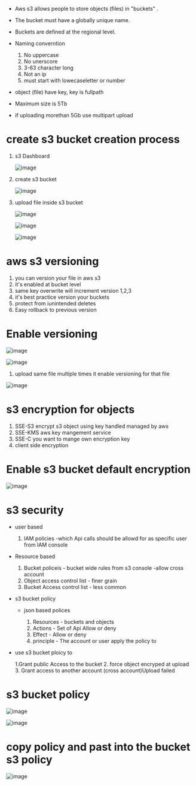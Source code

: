 * Aws s3 allows people to store objects (files) in "buckets" .
* The bucket must have a globally unique name.
* Buckets are defined at the regional level.
* Naming converntion
   1. No uppercase
   2. No unerscore
   3. 3-63 character long
   4. Not an ip
   5. must start with lowecaseletter or number
   
* object (file) have key, key is fullpath
* Maximum size is 5Tb   
* if uploading morethan 5Gb use multipart upload

# create s3 bucket creation process

   1. s3 Dashboard
 
      ![image](https://user-images.githubusercontent.com/42309948/148335850-b2342c0c-2fab-45ac-92a9-23b08d4cd729.png)
      
       
   
   2. create s3 bucket

      ![image](https://user-images.githubusercontent.com/42309948/148335976-28afb97f-8cc1-41f6-906d-607d61f8e8c4.png)

  
  4. upload file inside s3 bucket
  
     ![image](https://user-images.githubusercontent.com/42309948/148336501-de25893f-05fb-48b8-8631-4959a9656776.png)
     
     ![image](https://user-images.githubusercontent.com/42309948/148336681-3b491797-6a62-4065-9b8b-ef8af5ec850f.png)
     
     
     ![image](https://user-images.githubusercontent.com/42309948/148336944-f66615e8-ce8b-4b9e-83d8-4cf18fae9878.png)
     
     
# aws s3 versioning

1. you can version your file in aws s3
2. it's enabled at bucket level
3. same key overwrite will increment version 1,2,3
4. it's best practice version your buckets
5. protect from iunintended deletes
6. Easy rollback to previous version

# Enable versioning

![image](https://user-images.githubusercontent.com/42309948/148344324-75badd9b-7e92-4d65-b12c-942e1736ce44.png)

![image](https://user-images.githubusercontent.com/42309948/148344429-7a40279d-3d67-4441-9972-89ce79f02ffa.png)

  1. upload same file multiple times it enable versioning for that file

![image](https://user-images.githubusercontent.com/42309948/148344644-8417521a-a3f4-4d12-9263-10848de0f70d.png)


# s3 encryption for objects

   1. SSE-S3 encrypt s3 object using key handled managed by aws
   2. SSE-KMS aws key mangement service 
   3. SSE-C you want to mange own encryption key
   4. client side encryption

# Enable s3 bucket default encryption

![image](https://user-images.githubusercontent.com/42309948/148362396-d7fde3f4-94da-4c7f-b04c-53e55d93d39f.png)

# s3 security

* user based
   
   1. IAM policies -which Api calls should be allowd  for as specific user from IAM console
   
* Resource based
   1. Bucket policeis - bucket wide rules from s3 console -allow cross account
   2. Object access control list - finer grain
   3. Bucket Access control list - less common   

* s3 bucket policy
  * json based polices
     
     1. Resources - buckets and objects
     2. Actions - Set of Api Allow or deny
     3. Effect - Allow or deny
     4. principle - The account or user apply the policy to

* use s3 bucket ploicy to
 
  1.Grant public Access to the bucket
  2. force object encryped at upload
  3. Grant access to another account (cross account)Upload failed


# s3 bucket policy

![image](https://user-images.githubusercontent.com/42309948/148385562-ea551eb3-d0d4-4984-92a0-9bab3e4c3532.png)

![image](https://user-images.githubusercontent.com/42309948/148386634-808f9027-d2ac-4826-8248-233b716496b5.png)

# copy policy and past into the bucket s3 policy

![image](https://user-images.githubusercontent.com/42309948/148386977-c6e661bd-a076-45d4-aba6-06c2930033a1.png)





  
  


   
 



  
   
    
  
 
  
  


     
  



  



     
      
   
   
   
       

   


    
   
   
   
   

